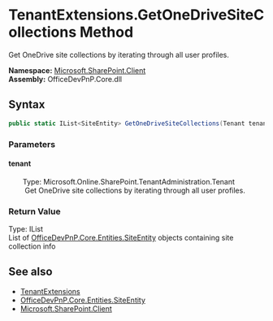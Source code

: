 # TenantExtensions.GetOneDriveSiteCollections Method  
 Get OneDrive site collections by iterating through all user profiles.   

**Namespace:** [Microsoft.SharePoint.Client](Microsoft.SharePoint.Client.md)  
**Assembly:** OfficeDevPnP.Core.dll  
## Syntax
```C#
public static IList<SiteEntity> GetOneDriveSiteCollections(Tenant tenant)
```
### Parameters
#### tenant  
&emsp;&emsp;Type: Microsoft.Online.SharePoint.TenantAdministration.Tenant  
&emsp;&emsp; Get OneDrive site collections by iterating through all user profiles.   

  

### Return Value
Type: IList<SiteEntity>  
List of  [OfficeDevPnP.Core.Entities.SiteEntity](OfficeDevPnP.Core.Entities.SiteEntity.md)  objects containing site collection info  

## See also
- [TenantExtensions](Microsoft.SharePoint.Client.TenantExtensions.md) 
- [OfficeDevPnP.Core.Entities.SiteEntity](OfficeDevPnP.Core.Entities.SiteEntity.md)
- [Microsoft.SharePoint.Client](Microsoft.SharePoint.Client.md) 
